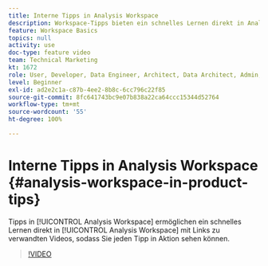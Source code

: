 ```yaml
---
title: Interne Tipps in Analysis Workspace
description: Workspace-Tipps bieten ein schnelles Lernen direkt in Analysis Workspace mit Links zu zugehörigen Videos, sodass Sie jeden Tipp in Aktion sehen können.
feature: Workspace Basics
topics: null
activity: use
doc-type: feature video
team: Technical Marketing
kt: 1672
role: User, Developer, Data Engineer, Architect, Data Architect, Admin, Leader
level: Beginner
exl-id: ad2e2c1a-c87b-4ee2-8b8c-6cc796c22f85
source-git-commit: 8fc641743bc9e07b838a22ca64ccc15344d52764
workflow-type: tm+mt
source-wordcount: '55'
ht-degree: 100%

---
```


# Interne Tipps in Analysis Workspace {#analysis-workspace-in-product-tips}

Tipps in [!UICONTROL Analysis Workspace] ermöglichen ein schnelles Lernen direkt in [!UICONTROL Analysis Workspace] mit Links zu verwandten Videos, sodass Sie jeden Tipp in Aktion sehen können.

>[!VIDEO](https://video.tv.adobe.com/v/23135/?quality=12&learn=on)
